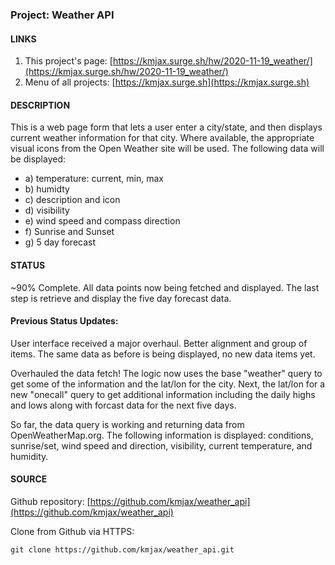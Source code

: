 ### Project: Weather API

#### LINKS

1. This project's page: [https://kmjax.surge.sh/hw/2020-11-19_weather/](https://kmjax.surge.sh/hw/2020-11-19_weather/)
1. Menu of all projects: [https://kmjax.surge.sh](https://kmjax.surge.sh)

#### DESCRIPTION

This is a web page form that lets a user enter a city/state, and then displays current weather information for that city. Where available, the appropriate visual icons from the Open Weather site will be used. The following data will be displayed:

- a) temperature: current, min, max
- b) humidty
- c) description and icon
- d) visibility
- e) wind speed and compass direction
- f) Sunrise and Sunset
- g) 5 day forecast

#### STATUS

~90% Complete. All data points now being fetched and displayed. The last step is retrieve and display the five day forecast data.

#### Previous Status Updates:

User interface received a major overhaul. Better alignment and group of items. The same
data as before is being displayed, no new data items yet.

Overhauled the data fetch! The logic now uses the base "weather" query to get some of the information and the lat/lon for the city. Next, the lat/lon for a new "onecall" query to get additional information including the daily highs and lows along with forcast data for the next five days.

So far, the data query is working and returning data from OpenWeatherMap.org. The following information is displayed: conditions, sunrise/set, wind speed and direction, visibility, current temperature, and humidity.

#### SOURCE

Github repository: [https://github.com/kmjax/weather_api](https://github.com/kmjax/weather_api)

Clone from Github via HTTPS:

`git clone https://github.com/kmjax/weather_api.git`
